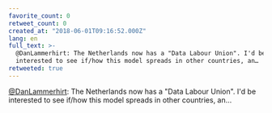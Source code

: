 ```yaml
---
favorite_count: 0
retweet_count: 0
created_at: "2018-06-01T09:16:52.000Z"
lang: en
full_text: >-
  @DanLammerhirt: The Netherlands now has a "Data Labour Union". I'd be
  interested to see if/how this model spreads in other countries, an…
retweeted: true
---
```


[@DanLammerhirt](https://twitter.com/DanLammerhirt): The Netherlands now has a
"Data Labour Union". I'd be interested to see if/how this model spreads in other
countries, an…
